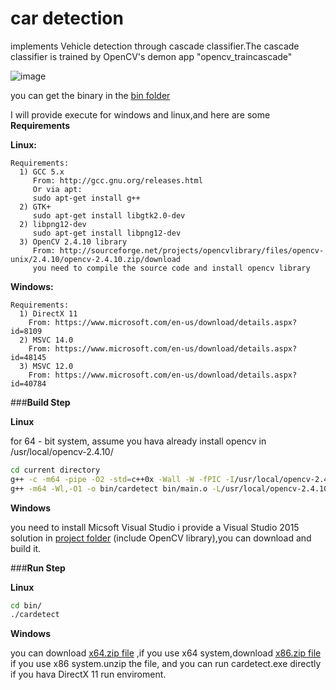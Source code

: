 # car detection

implements Vehicle detection through cascade classifier.The cascade classifier is trained by OpenCV's demon app "opencv_traincascade"

![image](https://github.com/tangchent/cardetect/raw/master/picture/Picture1.png)

you can get the binary in the [bin folder](https://github.com/tangchent/cardetect/tree/master/bin "bin folder")

I will provide execute for windows and linux,and here are some **Requirements**

**Linux:**
    
    Requirements:
      1) GCC 5.x
         From: http://gcc.gnu.org/releases.html
         Or via apt:
         sudo apt-get install g++
      2) GTK+
         sudo apt-get install libgtk2.0-dev
      2) libpng12-dev
         sudo apt-get install libpng12-dev
      3) OpenCV 2.4.10 library
         From: http://sourceforge.net/projects/opencvlibrary/files/opencv-unix/2.4.10/opencv-2.4.10.zip/download
         you need to compile the source code and install opencv library

**Windows:**

    Requirements:
      1) DirectX 11
        From: https://www.microsoft.com/en-us/download/details.aspx?id=8109
      2) MSVC 14.0
        From: https://www.microsoft.com/en-us/download/details.aspx?id=48145
      3) MSVC 12.0
      	From: https://www.microsoft.com/en-us/download/details.aspx?id=40784
\###**Build Step**

**Linux**

for 64 - bit system, assume you hava already install opencv in /usr/local/opencv-2.4.10/
``` bash
cd current directory
g++ -c -m64 -pipe -O2 -std=c++0x -Wall -W -fPIC -I/usr/local/opencv-2.4.10/include -I/usr/local/opencv-2.4.10/include/opencv -I/usr/local/opencv-2.4.10/include/opencv2 -o bin/main.o main.cpp
g++ -m64 -Wl,-O1 -o bin/cardetect bin/main.o -L/usr/local/opencv-2.4.10/lib -lopencv_highgui -lopencv_core -lopencv_imgproc -lopencv_objdetect
```
**Windows**

you need to install Micsoft Visual Studio
i provide a Visual Studio 2015 solution in [ project folder](https://github.com/tangchent/cardetect) (include OpenCV library),you can download and build it.

\###**Run Step**

**Linux**
``` bash
cd bin/
./cardetect
```
**Windows**

you can download [x64.zip file](https://github.com/tangchent/cardetect/blob/master/bin/x86.rar) ,if you use x64 system,download [x86.zip file](https://github.com/tangchent/cardetect/blob/master/bin/x86.rar) if you use x86 system.unzip the file, and you can run cardetect.exe directly if you hava DirectX 11 run enviroment.
